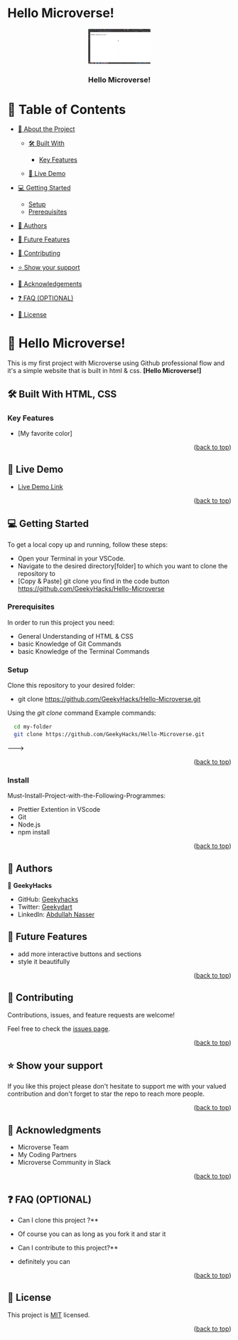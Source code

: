 
# Hello Microverse!

<a name="readme-top"></a>

<div align="center">
  <!-- You are encouraged to replace this logo with your own! Otherwise you can also remove it. -->
  <img src="assests/images/Kazam_screenshot_00079.png" alt="logo" width="140"  height="auto" />
  <br/>

  <h3><b> Hello Microverse!</b></h3>

</div>

# 📗 Table of Contents

- [📖 About the Project](#about-project)

  - [🛠 Built With](#built-with)

    - [Key Features](#key-features)

  - [🚀 Live Demo](#live-demo)

- [💻 Getting Started](#getting-started)
  - [Setup](#setup)
  - [Prerequisites](#prerequisites)
- [👥 Authors](#authors)
- [🔭 Future Features](#future-features)
- [🤝 Contributing](#contributing)
- [⭐️ Show your support](#support)
- [🙏 Acknowledgements](#acknowledgements)
- [❓ FAQ (OPTIONAL)](#faq)
- [📝 License](#license)

# 📖 Hello Microverse! <a name="about-project"></a>
This is my first project with Microverse using Github professional flow and it's a simple website that is built in html & css.
**[Hello Microverse!]**

## 🛠 Built With <a name="built-with">HTML, CSS</a>

### Key Features <a name="key-features"></a>

- [My favorite color]

<p align="right">(<a href="#readme-top">back to top</a>)</p>

## 🚀 Live Demo <a name="live-demo"></a>

- [Live Demo Link](https://geekyhacks.github.io/Hello-Microverse/)




<p align="right">(<a href="#readme-top">back to top</a>)</p>

## 💻 Getting Started <a name="getting-started"></a>

To get a local copy up and running, follow these steps:
- Open your Terminal in your VSCode.
- Navigate to the desired directory[folder] to which you want to clone the repository to
- [Copy & Paste] git clone you find in the code button https://github.com/GeekyHacks/Hello-Microverse


### Prerequisites

In order to run this project you need:
- General Understanding of HTML & CSS
- basic Knowledge of Git Commands
- basic Knowledge of the Terminal Commands
### Setup

Clone this repository to your desired folder:
- git clone https://github.com/GeekyHacks/Hello-Microverse.git

Using the <em>git clone</em> command
Example commands:

```sh
  cd my-folder
  git clone https://github.com/GeekyHacks/Hello-Microverse.git

```

--->

<p align="right">(<a href="#readme-top">back to top</a>)</p>

### Install

Must-Install-Project-with-the-Following-Programmes:

- Prettier Extention in VScode
- Git
- Node.js
- npm install

<p align="right">(<a href="#readme-top">back to top</a>)</p>


## 👥 Authors <a name="authors"></a>

👤 **GeekyHacks**

- GitHub: [Geekyhacks](https://github.com/GeekyHacks)
- Twitter: [Geekydart](https://twitter.com/GeekyDart)
- LinkedIn: [Abdullah Nasser](https://www.linkedin.com/in/abdullah-nasser-711625268/)

## 🔭 Future Features <a name="future-features"></a>

- add more interactive buttons and sections
- style it beautifully

<p align="right">(<a href="#readme-top">back to top</a>)</p>

## 🤝 Contributing <a name="contributing"></a>

Contributions, issues, and feature requests are welcome!

Feel free to check the [issues page](../../issues/).

<p align="right">(<a href="#readme-top">back to top</a>)</p>

## ⭐️ Show your support <a name="support"></a>

If you like this project please don't hesitate to support me with your valued contribution and don't forget to star the repo to reach more
people.

<p align="right">(<a href="#readme-top">back to top</a>)</p>

## 🙏 Acknowledgments <a name="acknowledgements"></a>

- Microverse Team
- My Coding Partners
- Microverse Community in Slack

<p align="right">(<a href="#readme-top">back to top</a>)</p>

## ❓ FAQ (OPTIONAL) <a name="faq"></a>

- Can I clone this project ?\*\*

- Of course you can as long as you fork it and star it

- Can I contribute to this project?\*\*

- definitely you can

<p align="right">(<a href="#readme-top">back to top</a>)</p>

## 📝 License <a name="license"></a>

This project is [MIT](https://github.com/GeekyHacks/Hello-Microverse/blob/final-pullrequest/MIT.md) licensed.

<p align="right">(<a href="#readme-top">back to top</a>)</p>

